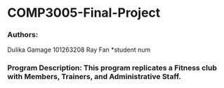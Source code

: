 # COMP3005-Final-Project
### Authors: 
Dulika Gamage 101263208
Ray Fan *student num
### Program Description: This program replicates a Fitness club with Members, Trainers, and Administrative Staff. 

